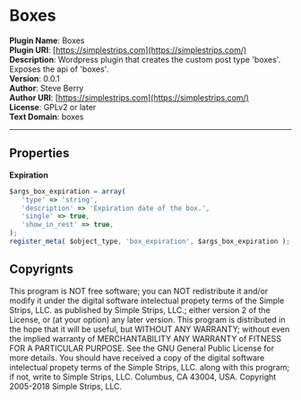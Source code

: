 # Boxes     

**Plugin Name**: Boxes      
**Plugin URI**: [https://simplestrips.com](https://simplestrips.com/)      
**Description**: Wordpress plugin that creates the custom post type 'boxes'. Exposes the api of 'boxes'.      
**Version**: 0.0.1      
**Author**: Steve Berry      
**Author URI**:  [https://simplestrips.com](https://simplestrips.com/)      
**License**: GPLv2 or later      
**Text Domain**: boxes      

---         

## Properties         

**Expiration**     
```javascript      
$args_box_expiration = array(                  
   'type' => 'string',         
   'description' => 'Expiration date of the box.',         
   'single' => true,         
   'show_in_rest' => true,         
);         
register_meta( $object_type, 'box_expiration', $args_box_expiration );         
```      



## Copyrignts         
This program is NOT free software; you can NOT redistribute it and/or modify it under the digital software intelectual propety terms of the Simple Strips, LLC. as published by Simple Strips, LLC.; either version 2 of the License, or (at your option) any later version. This program is distributed in the hope that it will be useful, but WITHOUT ANY WARRANTY; without even the implied warranty of MERCHANTABILITY ANY WARRANTY of FITNESS FOR A PARTICULAR PURPOSE. See the GNU General Public License for more details. You should have received a copy of the digital software intelectual propety terms of the Simple Strips, LLC. along with this program; if not, write to Simple Strips, LLC. Columbus, CA 43004, USA. Copyright 2005-2018 Simple Strips, LLC.          



